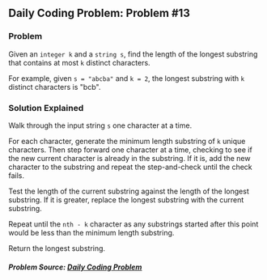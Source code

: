 ## Daily Coding Problem: Problem #13

### Problem
Given an `integer k` and a `string s`, find the length of the longest substring that contains at most `k` distinct characters.

For example, given `s = "abcba"` and `k = 2`, the longest substring with `k` distinct characters is "bcb".

### Solution Explained
Walk through the input string `s` one character at a time. 

For each character, generate the minimum length substring of `k` unique characters. Then step forward one character at a time, checking to see if the new current character is already in the substring. If it is, add the new character to the substring and repeat the step-and-check until the check fails.

Test the length of the current substring against the length of the longest substring. If it is greater, replace the longest substring with the current substring.

Repeat until the `nth - k` character as any substrings started after this point would be less than the minimum length substring.

Return the longest substring.

##### Problem Source: [Daily Coding Problem](http://www.dailycodingproblem.com)

